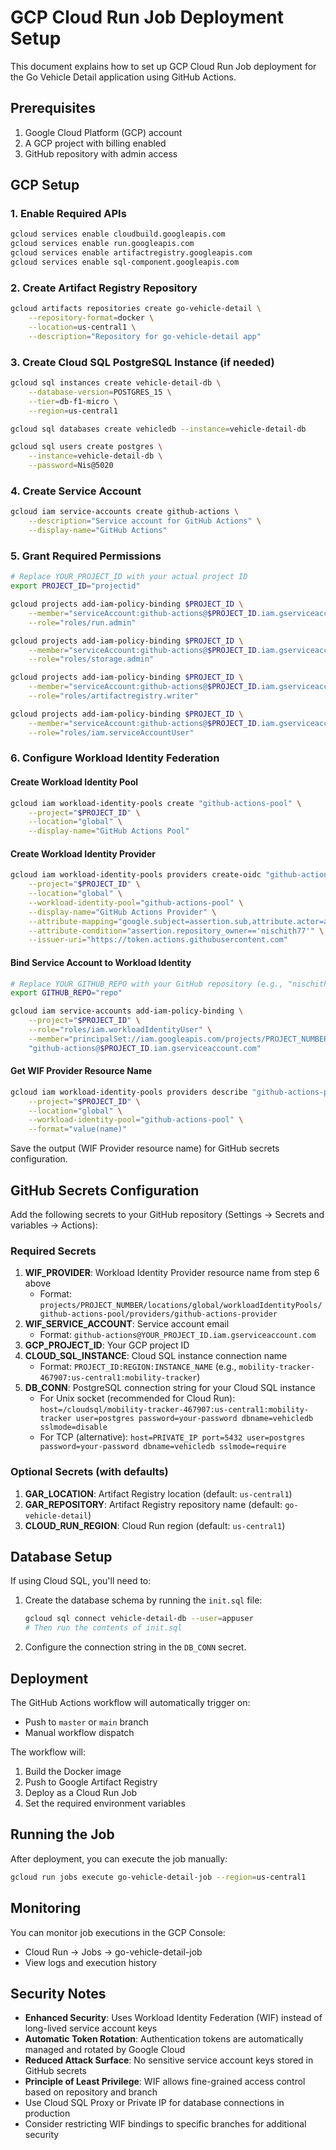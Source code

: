 # GCP Cloud Run Job Deployment Setup

This document explains how to set up GCP Cloud Run Job deployment for the Go Vehicle Detail application using GitHub Actions.

## Prerequisites

1. Google Cloud Platform (GCP) account
2. A GCP project with billing enabled
3. GitHub repository with admin access

## GCP Setup

### 1. Enable Required APIs

```bash
gcloud services enable cloudbuild.googleapis.com
gcloud services enable run.googleapis.com
gcloud services enable artifactregistry.googleapis.com
gcloud services enable sql-component.googleapis.com
```

### 2. Create Artifact Registry Repository

```bash
gcloud artifacts repositories create go-vehicle-detail \
    --repository-format=docker \
    --location=us-central1 \
    --description="Repository for go-vehicle-detail app"
```

### 3. Create Cloud SQL PostgreSQL Instance (if needed)

```bash
gcloud sql instances create vehicle-detail-db \
    --database-version=POSTGRES_15 \
    --tier=db-f1-micro \
    --region=us-central1

gcloud sql databases create vehicledb --instance=vehicle-detail-db

gcloud sql users create postgres \
    --instance=vehicle-detail-db \
    --password=Nis@5020
```

### 4. Create Service Account

```bash
gcloud iam service-accounts create github-actions \
    --description="Service account for GitHub Actions" \
    --display-name="GitHub Actions"
```

### 5. Grant Required Permissions

```bash
# Replace YOUR_PROJECT_ID with your actual project ID
export PROJECT_ID="projectid"

gcloud projects add-iam-policy-binding $PROJECT_ID \
    --member="serviceAccount:github-actions@$PROJECT_ID.iam.gserviceaccount.com" \
    --role="roles/run.admin"

gcloud projects add-iam-policy-binding $PROJECT_ID \
    --member="serviceAccount:github-actions@$PROJECT_ID.iam.gserviceaccount.com" \
    --role="roles/storage.admin"

gcloud projects add-iam-policy-binding $PROJECT_ID \
    --member="serviceAccount:github-actions@$PROJECT_ID.iam.gserviceaccount.com" \
    --role="roles/artifactregistry.writer"

gcloud projects add-iam-policy-binding $PROJECT_ID \
    --member="serviceAccount:github-actions@$PROJECT_ID.iam.gserviceaccount.com" \
    --role="roles/iam.serviceAccountUser"
```

### 6. Configure Workload Identity Federation

#### Create Workload Identity Pool

```bash
gcloud iam workload-identity-pools create "github-actions-pool" \
    --project="$PROJECT_ID" \
    --location="global" \
    --display-name="GitHub Actions Pool"
```

#### Create Workload Identity Provider

```bash
gcloud iam workload-identity-pools providers create-oidc "github-actions-provider" \
    --project="$PROJECT_ID" \
    --location="global" \
    --workload-identity-pool="github-actions-pool" \
    --display-name="GitHub Actions Provider" \
    --attribute-mapping="google.subject=assertion.sub,attribute.actor=assertion.actor,attribute.repository=assertion.repository" \
    --attribute-condition="assertion.repository_owner=='nischith77'" \
    --issuer-uri="https://token.actions.githubusercontent.com"
```

#### Bind Service Account to Workload Identity

```bash
# Replace YOUR_GITHUB_REPO with your GitHub repository (e.g., "nischith77/go-vehicle-detail")
export GITHUB_REPO="repo"

gcloud iam service-accounts add-iam-policy-binding \
    --project="$PROJECT_ID" \
    --role="roles/iam.workloadIdentityUser" \
    --member="principalSet://iam.googleapis.com/projects/PROJECT_NUMBER/locations/global/workloadIdentityPools/github-actions-pool/attribute.repository/$GITHUB_REPO" \
    "github-actions@$PROJECT_ID.iam.gserviceaccount.com"
```

#### Get WIF Provider Resource Name

```bash
gcloud iam workload-identity-pools providers describe "github-actions-provider" \
    --project="$PROJECT_ID" \
    --location="global" \
    --workload-identity-pool="github-actions-pool" \
    --format="value(name)"
```

Save the output (WIF Provider resource name) for GitHub secrets configuration.

## GitHub Secrets Configuration

Add the following secrets to your GitHub repository (Settings → Secrets and variables → Actions):

### Required Secrets

1. **WIF_PROVIDER**: Workload Identity Provider resource name from step 6 above
   - Format: `projects/PROJECT_NUMBER/locations/global/workloadIdentityPools/github-actions-pool/providers/github-actions-provider`
2. **WIF_SERVICE_ACCOUNT**: Service account email
   - Format: `github-actions@YOUR_PROJECT_ID.iam.gserviceaccount.com`
3. **GCP_PROJECT_ID**: Your GCP project ID
4. **CLOUD_SQL_INSTANCE**: Cloud SQL instance connection name
   - Format: `PROJECT_ID:REGION:INSTANCE_NAME` (e.g., `mobility-tracker-467907:us-central1:mobility-tracker`)
5. **DB_CONN**: PostgreSQL connection string for your Cloud SQL instance
   - For Unix socket (recommended for Cloud Run): `host=/cloudsql/mobility-tracker-467907:us-central1:mobility-tracker user=postgres password=your-password dbname=vehicledb sslmode=disable`
   - For TCP (alternative): `host=PRIVATE_IP port=5432 user=postgres password=your-password dbname=vehicledb sslmode=require`

### Optional Secrets (with defaults)

1. **GAR_LOCATION**: Artifact Registry location (default: `us-central1`)
2. **GAR_REPOSITORY**: Artifact Registry repository name (default: `go-vehicle-detail`)
3. **CLOUD_RUN_REGION**: Cloud Run region (default: `us-central1`)

## Database Setup

If using Cloud SQL, you'll need to:

1. Create the database schema by running the `init.sql` file:

   ```bash
   gcloud sql connect vehicle-detail-db --user=appuser
   # Then run the contents of init.sql
   ```

2. Configure the connection string in the `DB_CONN` secret.

## Deployment

The GitHub Actions workflow will automatically trigger on:

- Push to `master` or `main` branch
- Manual workflow dispatch

The workflow will:

1. Build the Docker image
2. Push to Google Artifact Registry
3. Deploy as a Cloud Run Job
4. Set the required environment variables

## Running the Job

After deployment, you can execute the job manually:

```bash
gcloud run jobs execute go-vehicle-detail-job --region=us-central1
```

## Monitoring

You can monitor job executions in the GCP Console:

- Cloud Run → Jobs → go-vehicle-detail-job
- View logs and execution history

## Security Notes

- **Enhanced Security**: Uses Workload Identity Federation (WIF) instead of long-lived service account keys
- **Automatic Token Rotation**: Authentication tokens are automatically managed and rotated by Google Cloud
- **Reduced Attack Surface**: No sensitive service account keys stored in GitHub secrets
- **Principle of Least Privilege**: WIF allows fine-grained access control based on repository and branch
- Use Cloud SQL Proxy or Private IP for database connections in production
- Consider restricting WIF bindings to specific branches for additional security
